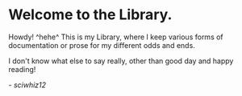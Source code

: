 # Welcome to the Library.

Howdy! ^hehe^ This is my Library, where I keep various forms of documentation or prose
for my different odds and ends.

I don't know what else to say really, other than good day and happy reading!

\- *sciwhiz12*